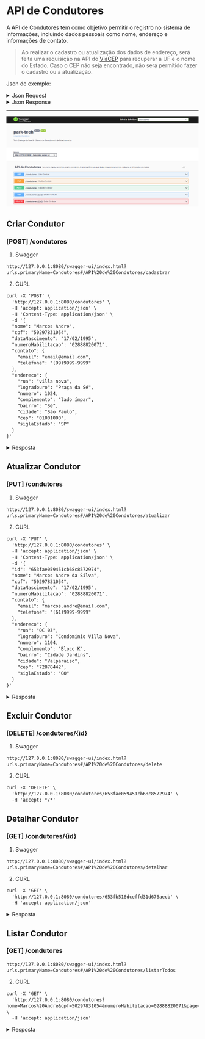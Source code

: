# API de Condutores

A API de Condutores tem como objetivo permitir o registro no sistema de informações, incluindo dados pessoais como nome,
endereço e informações de contato.

> Ao realizar o cadastro ou atualização dos dados de endereço, será feita uma requisição na API
> do  [ViaCEP](https://viacep.com.br/) para recuperar a UF e o nome do Estado. Caso o CEP não seja encontrado, não será
> permitido fazer o cadastro ou a atualização.

Json de exemplo:
<details>

<summary>Json Request </summary>

```json
{
  "nome": "Marcos Andre",
  "cpf": "50297831054",
  "dataNascimento": "17/02/1995",
  "numeroHabilitacao": "02888820071",
  "contato": {
    "email": "email@email.com",
    "telefone": "(99)9999-9999"
  },
  "endereco": {
    "rua": "villa nova",
    "logradouro": "Praça da Sé",
    "numero": 1024,
    "complemento": "lado ímpar",
    "bairro": "Sé",
    "cidade": "São Paulo",
    "cep": "01001000",
    "siglaEstado": "SP"
  }
}
```

</details>

<details>

<summary>Json Response </summary>

```json
{
  "id": "653fae059451cb68c8572974",
  "nome": "Marcos Andre",
  "cpf": "50297831054",
  "dataNascimento": "17/02/1995",
  "numeroHabilitacao": "02888820071",
  "contato": {
    "email": "email@email.com",
    "telefone": "(99)9999-9999"
  },
  "endereco": {
    "rua": "villa nova",
    "logradouro": "Praça da Sé",
    "numero": 1024,
    "complemento": "lado ímpar",
    "bairro": "Sé",
    "cidade": "São Paulo",
    "cep": "01001000",
    "uf": "SP"
  }
}
```

</details>

<hr>


![](/doc/img/api-condutores-swagger.PNG)

## Criar Condutor

### [POST] /condutores

1. Swagger

```shell
http://127.0.0.1:8080/swagger-ui/index.html?urls.primaryName=Condutores#/API%20de%20Condutores/cadastrar
```

2. CURL

```shell
curl -X 'POST' \
  'http://127.0.0.1:8080/condutores' \
  -H 'accept: application/json' \
  -H 'Content-Type: application/json' \
  -d '{
  "nome": "Marcos Andre",
  "cpf": "50297831054",
  "dataNascimento": "17/02/1995",
  "numeroHabilitacao": "02888820071",
  "contato": {
    "email": "email@email.com",
    "telefone": "(99)9999-9999"
  },
  "endereco": {
    "rua": "villa nova",
    "logradouro": "Praça da Sé",
    "numero": 1024,
    "complemento": "lado ímpar",
    "bairro": "Sé",
    "cidade": "São Paulo",
    "cep": "01001000",
    "siglaEstado": "SP"
  }
}'
```

<details>

<summary>Resposta</summary>

```json
{
  "id": "653fae059451cb68c8572974",
  "nome": "Marcos Andre",
  "cpf": "50297831054",
  "dataNascimento": "17/02/1995",
  "numeroHabilitacao": "02888820071",
  "contato": {
    "email": "email@email.com",
    "telefone": "(99)9999-9999"
  },
  "endereco": {
    "rua": "villa nova",
    "logradouro": "Praça da Sé",
    "numero": 1024,
    "complemento": "lado ímpar",
    "bairro": "Sé",
    "cidade": "São Paulo",
    "cep": "01001000",
    "uf": "SP"
  }
}
```

</details>

## Atualizar Condutor

### [PUT] /condutores

1. Swagger

```shell
http://127.0.0.1:8080/swagger-ui/index.html?urls.primaryName=Condutores#/API%20de%20Condutores/atualizar
```

2. CURL

```shell
curl -X 'PUT' \
  'http://127.0.0.1:8080/condutores' \
  -H 'accept: application/json' \
  -H 'Content-Type: application/json' \
  -d '{
  "id": "653fae059451cb68c8572974",
  "nome": "Marcos Andre da Silva",
  "cpf": "50297831054",
  "dataNascimento": "17/02/1995",
  "numeroHabilitacao": "02888820071",
  "contato": {
    "email": "marcos.andre@email.com",
    "telefone": "(61)9999-9999"
  },
  "endereco": {
    "rua": "QC 03",
    "logradouro": "Condominio Villa Nova",
    "numero": 1104,
    "complemento": "Bloco K",
    "bairro": "Cidade Jardins",
    "cidade": "Valparaiso",
    "cep": "72878442",
    "siglaEstado": "GO"
  }
}'
```

<details>

<summary>Resposta</summary>

```json
{
  "id": "653fae059451cb68c8572974",
  "nome": "Marcos Andre da Silva",
  "cpf": "50297831054",
  "dataNascimento": "17/02/1995",
  "numeroHabilitacao": "02888820071",
  "contato": {
    "email": "marcos.andre@email.com",
    "telefone": "(61)9999-9999"
  },
  "endereco": {
    "rua": "QC 03",
    "logradouro": "Condominio Villa Nova",
    "numero": 1104,
    "complemento": "Bloco K",
    "bairro": "Cidade Jardins",
    "cidade": "Valparaíso de Goiás",
    "cep": "72878442",
    "uf": "GO"
  }
}
```

</details>

## Excluir Condutor

### [DELETE] /condutores/{id}

1. Swagger

```shell
http://127.0.0.1:8080/swagger-ui/index.html?urls.primaryName=Condutores#/API%20de%20Condutores/delete
```

2. CURL

```shell
curl -X 'DELETE' \
  'http://127.0.0.1:8080/condutores/653fae059451cb68c8572974' \
  -H 'accept: */*'
```

## Detalhar Condutor

### [GET] /condutores/{id}

1. Swagger

```shell
http://127.0.0.1:8080/swagger-ui/index.html?urls.primaryName=Condutores#/API%20de%20Condutores/detalhar
```

2. CURL

```shell
curl -X 'GET' \
  'http://127.0.0.1:8080/condutores/653fb516dceffd31d676aecb' \
  -H 'accept: application/json'
```

<details>
    <summary>Resposta</summary>

  ```json
{
  "id": "653fae059451cb68c8572974",
  "nome": "Marcos Andre",
  "cpf": "50297831054",
  "dataNascimento": "17/02/1995",
  "numeroHabilitacao": "02888820071",
  "contato": {
    "email": "email@email.com",
    "telefone": "(99)9999-9999"
  },
  "endereco": {
    "rua": "villa nova",
    "logradouro": "Praça da Sé",
    "numero": 1024,
    "complemento": "lado ímpar",
    "bairro": "Sé",
    "cidade": "São Paulo",
    "cep": "01001000",
    "uf": "SP"
  }
}
  ```

</details>

## Listar Condutor

### [GET] /condutores

```shell
http://127.0.0.1:8080/swagger-ui/index.html?urls.primaryName=Condutores#/API%20de%20Condutores/listarTodos
```

2. CURL

```shell
curl -X 'GET' \
  'http://127.0.0.1:8080/condutores?nome=Marcos%20Andre&cpf=50297831054&numeroHabilitacao=02888820071&page=0&size=20' \
  -H 'accept: application/json'
 ```

<details>
    <summary>Resposta</summary>

  ```json
{
  "content": [
    {
      "id": "653fb516dceffd31d676aecb",
      "nome": "Marcos Andre",
      "cpf": "50297831054",
      "dataNascimento": "17/02/1995",
      "numeroHabilitacao": "02888820071",
      "contato": {
        "email": "email@email.com",
        "telefone": "(99)9999-9999"
      },
      "endereco": {
        "rua": "villa nova",
        "logradouro": "Praça da Sé",
        "numero": 1024,
        "complemento": "lado ímpar",
        "bairro": "Sé",
        "cidade": "São Paulo",
        "cep": "01001000",
        "uf": "SP"
      }
    }
  ],
  "pageable": {
    "pageNumber": 0,
    "pageSize": 20,
    "sort": [],
    "offset": 0,
    "paged": true,
    "unpaged": false
  },
  "last": true,
  "totalElements": 1,
  "totalPages": 1,
  "size": 20,
  "number": 0,
  "sort": [],
  "first": true,
  "numberOfElements": 1,
  "empty": false
}
  ```

</details>